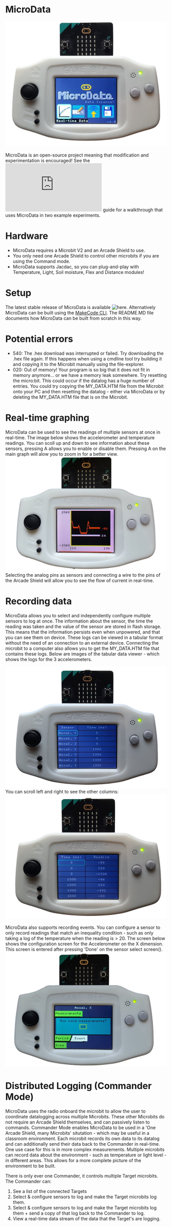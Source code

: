 # MicroData
![home_screen](https://github.com/KierPalin/MicroData/blob/main/resources/MicroData_1_5.png?raw=true)

MicroData is an open-source project meaning that modification and experimentation is encouraged!
See the ![experiments](https://github.com/KierPalin/MicroData/blob/main/EXPERIMENTS.MD) guide for a walkthrough that uses MicroData in two example experiments.

# Hardware
* MicroData requires a Microbit V2 and an Arcade Shield to use.
* You only need one Arcade Shield to control other microbits if you are using the Command mode.
* MicroData supports Jacdac, so you can plug-and-play with Temperature, Light, Soil moisture, Flex and Distance modules!

# Setup
The latest stable release of MicroData is available ![here](https://github.com/KierPalin/MicroData/releases). Alternatively MicroData can be built using the [MakeCode CLI](https://microsoft.github.io/pxt-mkc/). The README.MD file documents how MicroData can be built from scratch in this way.

# Potential errors
* 540: The .hex download was interrupted or failed. Try downloading the .hex file again. If this happens when using a cmdline tool try building it and copying it to the Microbit manually using the file-explorer.
* 020: Out of memory! Your program is so big that it does not fit in memory anymore… or we have a memory leak somewhere. Try resetting the micro:bit. This could occur if the datalog has a huge number of entries. You could try copying the MY_DATA.HTM file from the Microbit onto your PC and then resetting the datalog - either via MicroData or by deleting the MY_DATA.HTM file that is on the Microbit.

# Real-time graphing
MicroData can be used to see the readings of multiple sensors at once in real-time. The image below shows the accelerometer and temperature readings. You can scoll up and down to see information about these sensors, pressing A allows you to enable or disable them. Pressing A on the main graph will alow you to zoom in for a better view. ![live_data_viewer](https://github.com/KierPalin/MicroData/blob/main/resources/live_data_viewer.png?raw=true)
Selecting the analog pins as sensors and connecting a wire to the pins of the Arcade Shield will allow you to see the flow of current in real-time. 

# Recording data
MicroData allows you to select and independently configure multiple sensors to log at once. The information about the sensor, the time the reading was taken and the value of the sensor are stored in flash storage. This means that the information persists even when unpowered, and that you can see them on device. These logs can be viewed in a tabular format without the need of an connection to an external device. Connecting the microbit to a computer also allows you to get the MY_DATA.HTM file that contains these logs. Below are images of the tabular data viewer - which shows the logs for the 3 accelerometers.

![tabular_data_viewer_1](https://github.com/KierPalin/MicroData/blob/main/resources/tabular_data_viewer_1.png?raw=true)
You can scroll left and right to see the other columns:
![tabular_data_viewer_2](https://github.com/KierPalin/MicroData/blob/main/resources/tabular_data_viewer_2.png?raw=true)

MicroData also supports recording events. You can configure a sensor to only record readings that match an inequality condition - such as only taking a log of the temperature when the reading is > 20. The screen below shows the configuration screen for the Accelerometer on the X dimension. This screen is entered after pressing 'Done' on the sensor select screen().
![configuration_selection](https://github.com/KierPalin/MicroData/blob/main/resources/configuration_selection.png?raw=true)


# Distributed Logging (Commander Mode)
MicroData uses the radio onboard the microbit to allow the user to coordinate datalogging across multiple Microbits. These other Microbits do not require an Arcade Shield themselves, and can passively listen to commands. Commander Mode enables MicroData to be used in a 'One Arcade Shield, many Microbits' situtation - which may be useful in a classroom environment. Each microbit records its own data to its datalog and can additionally send their data back to the Commander in real-time. One use case for this is in more complex measurements. Multiple microbits can record data about the environment - such as temperature or light level - in different areas. This allows for a more complete picture of the environment to be built.

There is only ever one Commander, it controls multiple Target microbits. The Commander can:
1. See a list of the connected Targets
2. Select & configure sensors to log and make the Target microbits log them.
3. Select & configure sensors to log and make the Target microbits log them + send a copy of that log back to the Commander to log.
4. View a real-time data stream of the data that the Target's are logging.